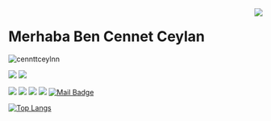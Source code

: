 <img align='right' src="https://github-readme-stats.vercel.app/api?username=cennetceylan19&show_icons=true">

# Merhaba Ben Cennet Ceylan
<p align="left"> <img src="https://komarev.com/ghpvc/?username=cennetceylan19" alt="cennttceylnn" /> </p>

[![](https://img.shields.io/twitter/follow/cennttceylnn?style=social)](https://www.twitter.com/cennttceylnn)
[![](https://img.shields.io/github/followers/cennetceylan19?style=social)](https://www.github.com/cennetceylan19)


[![](https://img.shields.io/badge/twitter-%231DA1F2.svg?&style=for-the-badge&logo=twitter&logoColor=white)](https://www.twitter.com/cennttceylnn)
[![](https://img.shields.io/badge/linkedin-%230077B5.svg?&style=for-the-badge&logo=linkedin&logoColor=white)](https://www.linkedin.com/in/cennet-ceylan19/)
[![](https://img.shields.io/badge/medium-%2312100E.svg?&style=for-the-badge&logo=medium&logoColor=white)](https://cennttceylnn.medium.com/)
[![](https://img.shields.io/badge/instagram-%23E4405F.svg?&style=for-the-badge&logo=instagram&logoColor=white)](https://instagram.com/cennttceylnn)
[![Mail Badge](https://img.shields.io/badge/cennetceylan819@gmail.com-c14438?style=for-the-badge&logo=Gmail&logoColor=white&link=mailto:cennetceylan819@gmail.com)](mailto:cennetceylan819@gmail.com)



[![Top Langs](https://github-readme-stats.vercel.app/api/top-langs/?username=cennetceylan19&langs_count=9&&layout=compact)](https://github.com/cennetceylan19/github-readme-stats)
